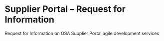 # Supplier Portal – Request for Information
Request for Information on GSA Supplier Portal agile development services
